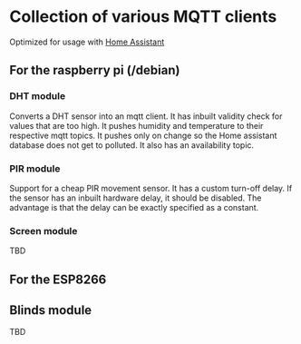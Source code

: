 # Collection of various MQTT clients

Optimized for usage with [Home Assistant](https://www.home-assistant.io/hassio/)

## For the raspberry pi (/debian)

### DHT module

Converts a DHT sensor into an mqtt client. It has inbuilt validity check for values that are too high. It pushes humidity and temperature to their respective mqtt topics. It pushes only on change so the Home assistant database does not get to polluted. It also has an availability topic.

### PIR module

Support for a cheap PIR movement sensor. It has a custom turn-off delay. If the sensor has an inbuilt hardware delay, it should be disabled. The advantage is that the delay can be exactly specified as a constant.

### Screen module  

TBD

## For the ESP8266

## Blinds module

TBD
